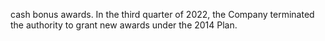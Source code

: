cash  bonus  awards.  In  the  third  quarter  of  2022,  the  Company  terminated  the  authority  to  grant  new  awards  under  the  2014
Plan.